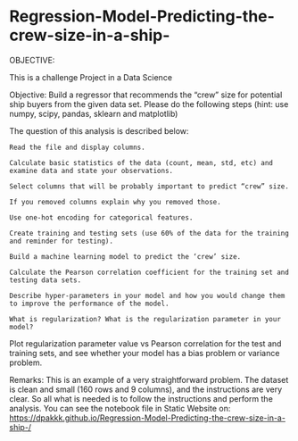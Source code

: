 # Regression-Model-Predicting-the-crew-size-in-a-ship-


OBJECTIVE:

This is a challenge Project in a Data Science

Objective: Build a regressor that recommends the “crew” size for potential ship buyers from the given data set. Please do the following steps (hint: use numpy, scipy, pandas, sklearn and matplotlib)

The question of this analysis is described below:

    Read the file and display columns.

    Calculate basic statistics of the data (count, mean, std, etc) and examine data and state your observations.

    Select columns that will be probably important to predict “crew” size.

    If you removed columns explain why you removed those.

    Use one-hot encoding for categorical features.

    Create training and testing sets (use 60% of the data for the training and reminder for testing).

    Build a machine learning model to predict the ‘crew’ size.

    Calculate the Pearson correlation coefficient for the training set and testing data sets.

    Describe hyper-parameters in your model and how you would change them to improve the performance of the model.

    What is regularization? What is the regularization parameter in your model?
    


Plot regularization parameter value vs Pearson correlation for the test and training sets, and see whether your model has a bias problem or variance problem.

Remarks: This is an example of a very straightforward problem. The dataset is clean and small (160 rows and 9 columns), and the instructions are very clear. So all what is needed is to follow the instructions and perform the analysis.
You can see the notebook file in Static Website on: 
https://dpakkk.github.io/Regression-Model-Predicting-the-crew-size-in-a-ship-/ 
